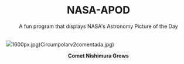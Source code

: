 <div align="center">
  <h1>
    NASA-APOD
  </h1>
</div>
  
<div align="center">
  A fun program that displays NASA's Astronomy Picture of the Day
</div>

<br>

![](https://apod.nasa.gov/apod/image/2309/Nishimura_Kennett_4428.jpg)1600px.jpg)Circumpolarv2comentada.jpg)

<p align = "center">
  <b>Comet Nishimura Grows</b>
</p>
